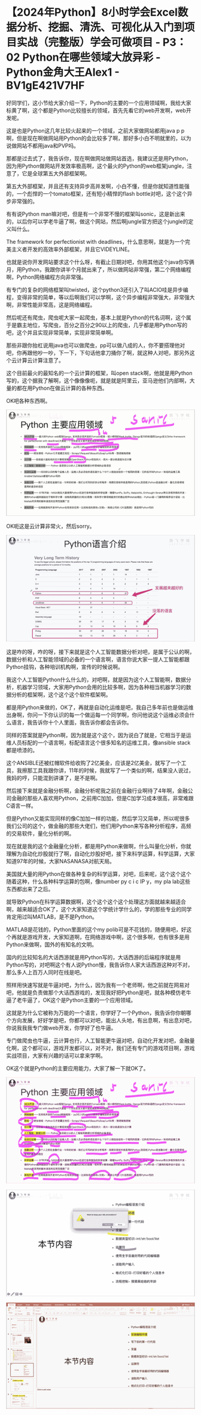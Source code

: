 # 【2024年Python】8小时学会Excel数据分析、挖掘、清洗、可视化从入门到项目实战（完整版）学会可做项目 - P3：02 Python在哪些领域大放异彩 - Python金角大王Alex1 - BV1gE421V7HF

好同学们，这小节给大家介绍一下，Python的主要的一个应用领域啊，我给大家标黄了啊，这个都是Python比较擅长的领域，首先先看它的web开发啊，web开发呢。

这是也是Python这几年比较火起来的一个领域，之前大家做网站都用java p p啊，但是现在啊做网站用Python的会比较多了啊，那好多小白不明就里的，以为说做网站不都用java和PVP吗。

那都是过去式了，我告诉你，现在啊做网站做网站首选，我建议还是用Python，因为用Python做网站开发效率极高啊，这个最火的Python的web框架jungle，注意了，它是全球第五大外部框架啊。

第五大外部框架，并且还有支持异步高并发啊，小白不懂，但是你就知道性能强的，一个彪悍的一个tomato框架，还有短小精悍的flash bottle对吧，这个这个异步非常强的。

有有说Python man嘛对吧，但是有一个非常不慢的框架叫sonic，这是新出来的，以后你可以学老牛逼了啊，做这个网站，然后啊jungle官方把这个jungle的定义叫什么。

The framework for perfectionist with deadlines，什么意思啊，就是为一个完美主义者开发的高效率外部框架，并且它VIDEYLINE。

也就是说你开发网站要求这个什么呀，有截止日期对吧，你用其他这个java你写俩月，用Python，我跟你讲半个月就出来了，所以做网站非常强，第二个网络编程啊，Python网络编程方向非常强。

有专门的复杂的网络框架叫twisted，这个python3还引入了叫ACIO哇是异步编程，变得非常的简单，等以后啊我们可以学啊，这个异步编程非常强大，非常强大啊，非常性能非常高，这是网络编程。

然后呢还有爬虫，爬虫呢大家一起爬虫，基本上就是Python的代名词啊，这个属于是霸主地位，写爬虫，百分之百分之90以上的爬虫，几乎都是用Python写的吧，这个并且实现非常简单，实现非常简单啊。

那些非跟你抬杠说用java也可以做爬虫，pp可以做八成的人，你不要搭理他对吧，你再跟他吵一吵，下一下，下句话他拿刀捅你了啊，就这种人对吧，那另外这个云计算云计算注意了。

这个目前最火的最知名的一个云计算的框架，叫open stack啊，他就是用Python写的，这个据我了解啊，这个像像像呃，就是就是阿里云，亚马逊他们内部啊，大量的都在用Python在做云计算的各种东西。

OK吧各种东西啊。

![](img/439927268c9f3a7471e5335e36f03f07_1.png)

OK呃这是云计算非常火，然后sorry。

![](img/439927268c9f3a7471e5335e36f03f07_3.png)

这是咋的呀，咋的呀，接下来就是这个人工智能数据分析对吧，是属于公认的啊，数据分析和人工智能领域的必备的一个语言啊，语言你说大家一提人工智能都跟Python挂钩，各种培训机构啊，宣传的时候说啊。

我这个人工智能Python什么什么的，对吧啊，就是因为这个人工智能啊，数据分析，机器学习领域，大家用Python会用的比较多啊，因为各种相当机器学习的数据分析的框架啊，这个这个这个软件框架啊。

都是用Python来做的，OK了，再就是自动化运维是吧，我自己多年前也是做运维出身啊，你问一下你认识的每一个做运每一个同学啊，你问他说这个运维必须会什么语言，我告诉你十个人里面，我告诉你都会告诉你。

同样的答案就是Python啊，因为就是这个这个，因为说白了就是，它相当于是运维人员标配的一个语言啊，标配语言这个很多知名的运维工具，像ansible stack都是喷漆的。

这个ANSIBLE还被红帽软件给收购了2亿美金，应该是2亿美金，就写了一个工具，我擦那工具我跟你讲，11年的时候，我就写了一个类似的啊，结果没人说过，我妈的哼，只能混到讲课了，是不是啊。

然后接下来就是金融分析啊，金融分析呢我之前在金融行业啊待了4年啊，金融公司金融的那些人喜欢用Python，之前用C加加，但是C加学习成本很高，非常难跟C语言一样。

但是Python又能实现同样的像C加加一样的功能，然后学习又简单，所以呢很多我们公司的这个，做金融的那些大佬们，他们用Python来写各种分析程序，高频的交易软件，量化分析的啊。

现在就是我的这个金融量化分析，都是用Python来做啊，什么叫量化分析，你就理解为自动化炒股就行了啊，自动化炒股好吧，接下来科学运算，科学运算，大家知道97年的时候，大家NASANASA对航天局。

美国就大量的用Python在做各种复杂的科学运算，对吧，后来呢，这个这个这个随着这种，什么各种科学运算的包啊，像number py c i c IP y，my pla lab这些东西都出来了之后。

就导致Python在科学运算数据啊，这个这个这个这个处理这方面就越来越适合啊，越来越适合OK了，这个大家知道这个学统计学什么的，学的那些专业的同学肯定用过叫MATLAB，是不是Python。

MATLAB是花钱的，Python里面的这个my polib可是不花钱的，随便用吧，好这个再就是游戏开发，大家知道啊，在网络游戏中啊，这个很多啊，也有很多是用Python来做啊，国外的有知名的文明。

国内的比较知名的大话西游就是用Python写的，大话西游的后端程序就是用Python写的，对吧啊这个有人说Python慢，我告诉你人家大话西游这种对不对，那么多人上百万人同时在线是吧。

照样用快速写就是牛逼对吧，为什么，因为我有一个老师啊，他之前就在网易对吧，他就是负责做那个大话西游戏的，发现我好把Python是吧，就各种模仿老牛逼了老牛逼了，OK这个是Python主要的一个应用领域。

这就是为什么它被称为万能的一个语言，你学好了一个Python，我告诉你你朝哪个方向发展，好好学是吧，你都可以对吧，能出人头地，有出息啊，有出息对吧，你说我我我专门做web开发，你学好了也牛逼。

专门做爬虫也牛逼，云计算也行，人工智能更牛逼对吧，自动化开发对吧，金融量化啊，这个都可以，游戏开发都可以，对不对，我们还有专门的游戏项目啊，游戏实战项目，大家有兴趣的话可以拿来学啊。

OK这个就是Python的主要应用能力，大家了解一下就OK了。

![](img/439927268c9f3a7471e5335e36f03f07_5.png)

![](img/439927268c9f3a7471e5335e36f03f07_6.png)

![](img/439927268c9f3a7471e5335e36f03f07_7.png)